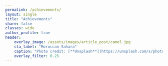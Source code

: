 ```yaml
---
permalink: /achievements/
layout: single
title: "Achievements"
share: false
classes: wide
author_profile: true
header:
    overlay_image: /assets/images/article_post/camel.jpg
    cta_label: "Moroccan Sahara"
    caption: "Photo credit: [**Unsplash**](https://unsplash.com/s/photos/morocco?utm_source=unsplash&utm_medium=referral&utm_content=creditCopyText)"
    overlay_filter: 0.25
---
```


<div data-iframe-width="150" data-iframe-height="270" data-share-badge-id="1d99f013-96d5-4ba3-a4b3-d27517fa0f6b" data-share-badge-host="https://www.credly.com"></div><script type="text/javascript" async src="//cdn.credly.com/assets/utilities/embed.js"></script>

<div data-iframe-width="150" data-iframe-height="270" data-share-badge-id="a7da3398-035e-4b5e-93cb-f403af67f669" data-share-badge-host="https://www.credly.com"></div><script type="text/javascript" async src="//cdn.credly.com/assets/utilities/embed.js"></script>

<div data-iframe-width="150" data-iframe-height="270" data-share-badge-id="a7e16378-4775-4cc4-a19d-b0ebbf8772f7" data-share-badge-host="https://www.credly.com"></div><script type="text/javascript" async src="//cdn.credly.com/assets/utilities/embed.js"></script>

<div data-iframe-width="150" data-iframe-height="270" data-share-badge-id="Datadog Partner Network
Technical Specialist" data-share-badge-host="https://www.credly.com"></div><script type="text/javascript" async src="//cdn.credly.com/assets/utilities/embed.js"></script>